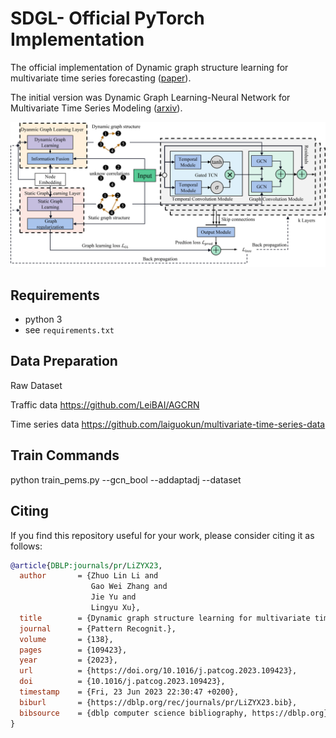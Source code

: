 # SDGL- Official PyTorch Implementation
The official implementation of Dynamic graph structure learning for multivariate time series forecasting ([paper](https://www.sciencedirect.com/science/article/abs/pii/S0031320323001243)).  

The initial version was Dynamic Graph Learning-Neural Network for Multivariate Time Series Modeling ([arxiv](https://arxiv.org/abs/2112.03273)).

![](https://github.com/ZhuoLinLi-shu/SDGL/blob/main/figs/model.png)

## Requirements
- python 3
- see `requirements.txt`

## Data Preparation
Raw Dataset

Traffic data  https://github.com/LeiBAI/AGCRN

Time series data https://github.com/laiguokun/multivariate-time-series-data



## Train Commands

python train_pems.py --gcn_bool --addaptadj  --dataset


## Citing

If you find this repository useful for your work, please consider citing it as follows:

```bibtex
@article{DBLP:journals/pr/LiZYX23,
  author       = {Zhuo Lin Li and
                  Gao Wei Zhang and
                  Jie Yu and
                  Lingyu Xu},
  title        = {Dynamic graph structure learning for multivariate time series forecasting},
  journal      = {Pattern Recognit.},
  volume       = {138},
  pages        = {109423},
  year         = {2023},
  url          = {https://doi.org/10.1016/j.patcog.2023.109423},
  doi          = {10.1016/j.patcog.2023.109423},
  timestamp    = {Fri, 23 Jun 2023 22:30:47 +0200},
  biburl       = {https://dblp.org/rec/journals/pr/LiZYX23.bib},
  bibsource    = {dblp computer science bibliography, https://dblp.org}
}
```
